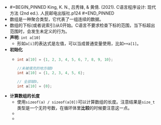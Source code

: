 - #+BEGIN_PINNED
  King, K. N., 吕秀锋, & 黄倩. (2021). C语言程序设计: 现代方法 (2nd ed.). 人民邮电出版社.p124
  #+END_PINNED
- 数组是一种聚合类型，它代表了一组连续的数据。
- 数组的下标(或者说索引)从0开始。C语言不要求检查下标的范围，当下标超出范围时，会发生未定义的行为。
- **声明**: `int a[10]`
	- 形如`a[i]`的表达式是左值，可以当成普通变量使用，比如`++a[1]`。
- **初始化**
	- ```C
	  int a[10] = {1, 2, 3, 4, 5, 6, 7, 8, 9, 10};
	  
	  //未被填充的地方赋0
	  int a[10] = {1, 2, 3, 4, 5, 6};
	  
	  // 全部赋0。
	  int a[10] = {0};
	  ```
- **计算数组的长度**
	- 使用`sizeof(a) / sizeof(a[0])`可以计算数组的长度。注意结果是`size_t`类型是一个无符号数，在循环体里**比较**的时候要注意这一点。
	-
	-